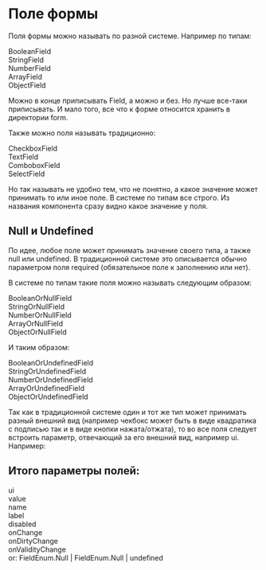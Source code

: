 Поле формы
==========

Поля формы можно называть по разной системе. Например по типам:

BooleanField  
StringField  
NumberField  
ArrayField  
ObjectField  

Можно в конце приписывать Field, а можно и без. Но лучше все-таки приписывать. 
И мало того, все что к форме относится хранить в директории form.

Также можно поля называть традиционно:

CheckboxField  
TextField  
ComboboxField  
SelectField  

Но так называть не удобно тем, что не понятно, а какое значение может принимать то или иное поле.
В системе по типам все строго. Из названия компонента сразу видно какое значение у поля.

Null и Undefined
----------------

По идее, любое поле может принимать значение своего типа, а также null или undefined.
В традиционной системе это описывается обычно параметром поля required (обязательное поле к заполнению или нет).

В системе по типам такие поля можно называть следующим образом:

BooleanOrNullField  
StringOrNullField  
NumberOrNullField  
ArrayOrNullField  
ObjectOrNullField  

И таким образом:

BooleanOrUndefinedField  
StringOrUndefinedField  
NumberOrUndefinedField  
ArrayOrUndefinedField  
ObjectOrUndefinedField  

Так как в традиционной системе один и тот же тип может принимать разный внешний вид 
(например чекбокс может быть в виде квадратика с подписью так и в виде кнопки нажата/отжата),
то во все поля следует встроить параметр, отвечающий за его внешний вид, например ui. Например:

<BooleanField ui='normal'/>  
<BooleanField ui='button'/>  
<BooleanField ui='switch'/>  

Итого параметры полей:
----------------------

ui  
value  
name  
label  
disabled  
onChange  
onDirtyChange  
onValidityChange  
or: FieldEnum.Null | FieldEnum.Null | undefined  
